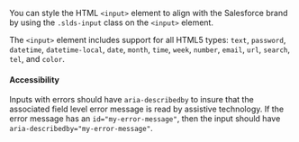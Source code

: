 You can style the HTML `<input>` element to align with the Salesforce brand by using the `.slds-input` class on the `<input>` element.

The `<input>` element includes support for all HTML5 types: `text`, `password`, `datetime`, `datetime-local`, `date`, `month`, `time`, `week`, `number`, `email`, `url`, `search`, `tel`, and `color`.

<h4 class="site-text-heading--label">Accessibility</h4>

Inputs with errors should have `aria-describedby` to insure that the associated field level error message is read by assistive technology. If the error message has an `id="my-error-message"`, then the input should have `aria-describedby="my-error-message"`.
